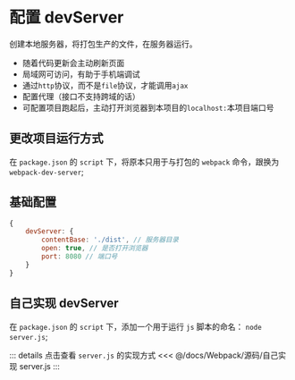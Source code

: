 # 配置 devServer

创建本地服务器，将打包生产的文件，在服务器运行。

* 随着代码更新会主动刷新页面
* 局域网可访问，有助于手机端调试
* 通过`http`协议，而不是`file`协议，才能调用`ajax`
* 配置代理（接口不支持跨域的话）
* 可配置项目跑起后，主动打开浏览器到本项目的`localhost:`本项目端口号

## 更改项目运行方式

在 `package.json` 的 `script` 下，将原本只用于与打包的 `webpack` 命令，跟换为 `webpack-dev-server`;

## 基础配置

```js
{
    devServer: {
        contentBase: './dist', // 服务器目录
        open: true, // 是否打开浏览器
        port: 8080 // 端口号
    }
}
```

## 自己实现 devServer

在 `package.json` 的 `script` 下，添加一个用于运行 `js` 脚本的命名： `node server.js`;

::: details 点击查看 `server.js` 的实现方式
<<< @/docs/Webpack/源码/自己实现 server.js
:::

